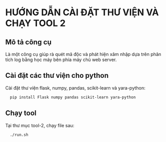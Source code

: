 
# HƯỚNG DẪN CÀI ĐẶT THƯ VIỆN VÀ CHẠY TOOL 2

## Mô tả công cụ
Là một công cụ giúp rà quét mã độc và phát hiện xâm nhập dựa trên phân tích log bằng học máy bên phía máy chủ web server.

## Cài đặt các thư viện cho python

Cài đặt thư viện flask, numpy, pandas, scikit-learn và yara-python:

```bash
  pip install Flask numpy pandas scikit-learn yara-python
```

## Chạy tool

Tại thư mục tool-2, chạy file sau:

```bash
  ./run.sh
```

